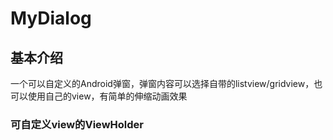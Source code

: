 # MyDialog
## 基本介绍
  一个可以自定义的Android弹窗，弹窗内容可以选择自带的listview/gridview，也可以使用自己的view，有简单的伸缩动画效果
### 可自定义view的ViewHolder
  
